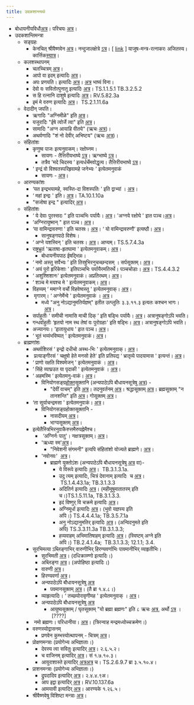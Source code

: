 ```yaml
---
title: उदकशान्त्यर्थः
---
```

- बोधायनीयविधौ[अत्र](https://archive.org/stream/Bodhayana-Grihya-Sutra-shyAma-shAstrI-ed/bodhayana%20grihya%20sutra#page/n215/mode/2up)। परिचयः [अत्र](https://archive.org/details/udakashAnti-vidhi-mantra-bhAShya-parichayaH)।
- उदकशान्तिमन्त्रा 
    - सङ्ग्रहः
        - केनचित् श्रीवैष्णवेन [अत्र](http://home.comcast.net/~prasadmail/udakashanti-sanskrit-bw.pdf)। नन्दुजालक्षेत्रे [ऽत्र](http://sanskritdocuments.org/doc_veda/udakashaanti.html?lang=sa)। \[ [link](https://archive.org/stream/prasiddha-veda-mantra-sangrahaH/yajusha_mantra-ratnAkaraH_2012_07_26#page/n0/mode/2up) \] याजुष-मन्त्र-रत्नाकरः अजितस्य। कार्त्तिक[स्यात्र](https://github.com/stotrasamhita/vedamantra-book/blob/master/mantras-pdf/UdakaShanti.pdf)।
    - कलशस्थापनम्
        - चलच्चित्रम् [अत्र](https://youtu.be/ge_Chw7MeJo?t=345)।
        - आपो वा इदम् इत्यादिः [अत्र](https://archive.org/stream/Anandashram_Samskrita_Granthavali_Anandashram_Sanskrit_Series/ASS_036_Taittiriya_Aranyakam_With_Sayana_Bhashya_Part_2_-_Babasastri_Phadke_1927#page/n287/mode/2up)।
        - अपः प्रणयति। इत्यादिः [अत्र](https://archive.org/stream/taittiriya/taittiriya_brahmana_bhaskara_03_1-7#page/n77/mode/2up)। [अत्र](https://archive.org/stream/Anandashram_Samskrita_Granthavali_Anandashram_Sanskrit_Series/ASS_037_Taittiriya_Brahmanam_with_Sayanabhashya_Part_2_-_Narayanasastri_Godbole_1898#page/n305/mode/2up) भाष्यं विना।
        - देवो वः सवितोत्पुनातु इत्यादिः [अत्र](https://archive.org/stream/Anandashram_Samskrita_Granthavali_Anandashram_Sanskrit_Series/ASS_042_Krishna_Yajurvediya_Taittiriya_Samhita_Part_1_-_Kasinath_Sastri_Agase_1940#page/n73/mode/2up)। TS.1.1.5.1 TB.3.2.5.2
        - स हि रत्नानि दाशुषे इत्यादिः [अत्र](https://archive.org/stream/RgVedaWithSayanasCommentaryPart2/rv_sayanabhasya_part2#page/n1035/mode/2up)। RV.5.82.3a
        - इमं मे वरुण इत्यादिः [अत्र](https://archive.org/stream/Anandashram_Samskrita_Granthavali_Anandashram_Sanskrit_Series/ASS_042_Krishna_Yajurvediya_Taittiriya_Samhita_Part_4_-_Kasinath_Sastri_Agase_1946#page/n57/mode/2up)।  TS.2.1.11.6a
    - वेदादीन् जपति।
        - ऋगादिः "अग्निमीळे" इति [अत्र](https://archive.org/stream/RgVedaWithSayanasCommentaryPart1/rv_sayanabhasya_part1#page/n59/mode/2up)।
        - यजुरादिः "ईषे त्वोर्जे त्वा" इति [अत्र](https://archive.org/stream/Anandashram_Samskrita_Granthavali_Anandashram_Sanskrit_Series/ASS_042_Krishna_Yajurvediya_Taittiriya_Samhita_Part_1_-_Kasinath_Sastri_Agase_1940#page/n9/mode/2up)।
        - सामादिः "अग्न आयाहि वीतये" (ऋचः [अत्र](https://archive.org/stream/RgVedaWithSayanasCommentaryPart3/rv_sayanabhasya_part3#page/n145/mode/1up))।
        - अथर्वणादिः "शं नो देवीर् अभिष्टय" (ऋचः [अत्र](https://archive.org/stream/RgVedaWithSayanasCommentaryPart4/rv_sayanabhasya_part4#page/n399/mode/2up))।
    - संहितांशः
        - कृणुष्व पाजः इत्यनुवाकम्। रक्षोघ्नम।
            - सायणः \- तैत्तिरीयभाष्ये [ऽत्र](https://archive.org/stream/Anandashram_Samskrita_Granthavali_Anandashram_Sanskrit_Series/ASS_042_Krishna_Yajurvediya_Taittiriya_Samhita_Part_1_-_Kasinath_Sastri_Agase_1940#page/n325/mode/2up)। ऋग्भाष्ये [ऽत्र](https://archive.org/stream/RgVedaWithSayanasCommentaryPart2/rv_sayanabhasya_part2#page/n573/mode/2up)।
            - तत्रैव 'मदे चिदस्य ’ इत्यर्धर्चेमवोद्धृत्य। तैत्तिरीयभाष्ये [ऽत्र](https://archive.org/stream/Anandashram_Samskrita_Granthavali_Anandashram_Sanskrit_Series/ASS_042_Krishna_Yajurvediya_Taittiriya_Samhita_Part_1_-_Kasinath_Sastri_Agase_1940#page/n327/mode/2up)। 
        - ' इन्द्रं वो विश्वतस्परिहृवामहे जनेभ्यः ’ इत्येतमनुवाकं
            - सायणः - [अत्र](https://archive.org/stream/Anandashram_Samskrita_Granthavali_Anandashram_Sanskrit_Series/ASS_042_Krishna_Yajurvediya_Taittiriya_Samhita_Part_2_-_Kasinath_Sastri_Agase_1940#page/n313/mode/2up)।
    - आरण्यकांशः
        - ‘यत इन्द्रभयामहे, स्वस्ति-दा विशस्पतिः ’ इति द्वाभ्यां । [अत्र](https://archive.org/stream/Anandashram_Samskrita_Granthavali_Anandashram_Sanskrit_Series/ASS_036_Taittiriya_Aranyakam_With_Sayana_Bhashya_Part_2_-_Babasastri_Phadke_1927#page/n349/mode/2up)।
        - ‘ महां इन्द्रः ' इति। [अत्र](https://archive.org/stream/Anandashram_Samskrita_Granthavali_Anandashram_Sanskrit_Series/ASS_036_Taittiriya_Aranyakam_With_Sayana_Bhashya_Part_2_-_Babasastri_Phadke_1927#page/n353/mode/2up)। TA.10.1.10a
        - "सजोषा इन्द्र " इत्यादिर् [अत्र](https://archive.org/stream/Anandashram_Samskrita_Granthavali_Anandashram_Sanskrit_Series/ASS_036_Taittiriya_Aranyakam_With_Sayana_Bhashya_Part_2_-_Babasastri_Phadke_1927#page/n355/mode/2up)।
    - संहितांशः
        - ‘ ये देवाः पुरस्सदः ” इति पञ्चभिः पर्यायैः। [अत्र](https://archive.org/stream/Anandashram_Samskrita_Granthavali_Anandashram_Sanskrit_Series/ASS_042_Krishna_Yajurvediya_Taittiriya_Samhita_Part_3_-_Kasinath_Sastri_Agase_1947#page/n91/mode/2up)। 'अग्नये रक्षोघे ' इात पञ्च।[अत्र](https://archive.org/stream/Anandashram_Samskrita_Granthavali_Anandashram_Sanskrit_Series/ASS_042_Krishna_Yajurvediya_Taittiriya_Samhita_Part_3_-_Kasinath_Sastri_Agase_1947#page/n93/mode/2up)।
        - ’अग्निरायुष्मान् " इात पञ्च। [अत्र](https://archive.org/stream/Anandashram_Samskrita_Granthavali_Anandashram_Sanskrit_Series/ASS_042_Krishna_Yajurvediya_Taittiriya_Samhita_Part_4_-_Kasinath_Sastri_Agase_1946#page/n145/mode/2up)।
        - ‘या वामिन्द्रावरुणा ' इति चतस्रः। [अत्र](https://archive.org/stream/Anandashram_Samskrita_Granthavali_Anandashram_Sanskrit_Series/ASS_042_Krishna_Yajurvediya_Taittiriya_Samhita_Part_4_-_Kasinath_Sastri_Agase_1946#page/n157/mode/2up)। ‘ यो वामिन्द्रावरुणौ’ इत्यष्ठौ। [अत्र](https://archive.org/stream/Anandashram_Samskrita_Granthavali_Anandashram_Sanskrit_Series/ASS_042_Krishna_Yajurvediya_Taittiriya_Samhita_Part_4_-_Kasinath_Sastri_Agase_1946#page/n157/mode/2up)।
            - सानुषङ्गपाठे विशेषः।
        - ‘ अग्ने यशस्विन् ' इति चतस्रः। [अत्र](https://archive.org/stream/Anandashram_Samskrita_Granthavali_Anandashram_Sanskrit_Series/ASS_042_Krishna_Yajurvediya_Taittiriya_Samhita_Part_7_-_Kasinath_Sastri_Agase_1949#page/n211/mode/2up)। आप्यम्। TS.5.7.4.3a
        - राष्ट्रभ्रुतं 'ऋताषा-हृतघामा ' इत्येतमनुवाकम्। [अत्र](https://archive.org/stream/Anandashram_Samskrita_Granthavali_Anandashram_Sanskrit_Series/ASS_042_Krishna_Yajurvediya_Taittiriya_Samhita_Part_5_-_Kasinath_Sastri_Agase_1946#page/n285/mode/2up)।
            - बोधायनीयपाठ ईषद्भिन्नः।
        - ‘ नमो अस्तु सर्पेभ्यः ’ इति तिस्रुभिरनुचच्छन्दसम् । सर्पसूक्तम्। [अत्र](https://archive.org/stream/Anandashram_Samskrita_Granthavali_Anandashram_Sanskrit_Series/ASS_042_Krishna_Yajurvediya_Taittiriya_Samhita_Part_6_-_Kasinath_Sastri_Agase_1949#page/n217/mode/2up)। 
        - ‘ अयं पुरो हृरिकेशाः ’ इतिपञ्चभिः पर्यायैरमतिरर्थे। पञ्चचोडाः। [अत्र](https://archive.org/stream/Anandashram_Samskrita_Granthavali_Anandashram_Sanskrit_Series/ASS_042_Krishna_Yajurvediya_Taittiriya_Samhita_Part_6_-_Kasinath_Sastri_Agase_1949#page/n329/mode/2up)। TS.4.4.3.2
        - ‘ अशुश्शिशानः' इत्येतमनुवाकं। अप्रतिरथम्। [अत्र](https://archive.org/stream/Anandashram_Samskrita_Granthavali_Anandashram_Sanskrit_Series/ASS_042_Krishna_Yajurvediya_Taittiriya_Samhita_Part_6_-_Kasinath_Sastri_Agase_1949#page/n443/mode/2up)।
        - ’ शञ्च मे मयश्च मे ' इत्येतमनुवाकम्। [अत्र](https://archive.org/stream/Anandashram_Samskrita_Granthavali_Anandashram_Sanskrit_Series/ASS_042_Krishna_Yajurvediya_Taittiriya_Samhita_Part_6_-_Kasinath_Sastri_Agase_1949#page/n489/mode/2up)।
        - विहव्यम् ‘ ममाग्ने वर्चो विहवेष्वस्तु ' इत्येतमनुवाक्। [अत्र](https://archive.org/stream/Anandashram_Samskrita_Granthavali_Anandashram_Sanskrit_Series/ASS_042_Krishna_Yajurvediya_Taittiriya_Samhita_Part_6_-_Kasinath_Sastri_Agase_1949#page/n519/mode/2up)।
        -  मृगारम्। ‘ अग्नेर्मेन्वे ' इत्येतमनुवाकं । [अत्र](https://archive.org/stream/Anandashram_Samskrita_Granthavali_Anandashram_Sanskrit_Series/ASS_042_Krishna_Yajurvediya_Taittiriya_Samhita_Part_6_-_Kasinath_Sastri_Agase_1949#page/n527/mode/2up)।
            - मध्ये "अनु नोऽद्यानुमतिर्यज्ञम्" इतीत उत्प्लुतिः ३.३.११.३ इत्यतः कश्चन भागः।  [अत्र](https://archive.org/stream/Anandashram_Samskrita_Granthavali_Anandashram_Sanskrit_Series/ASS_042_Krishna_Yajurvediya_Taittiriya_Samhita_Part_5_-_Kasinath_Sastri_Agase_1946#page/n261/mode/2up)।
        - सर्पाहुतीः ‘ समीची नामासि माची दिक् ’ इति षड्भिः पर्यायैः। [अत्र](https://archive.org/stream/Anandashram_Samskrita_Granthavali_Anandashram_Sanskrit_Series/ASS_042_Krishna_Yajurvediya_Taittiriya_Samhita_Part_7_-_Kasinath_Sastri_Agase_1949#page/n133/mode/2up)। अत्रानुषङ्गोऽपि भवति।
        - गन्धर्वाहुतीः ‘हृतयो नाम स्थ तेषां वः पुरोग्रहाः' इति षड्भिः। [अत्र](https://archive.org/stream/Anandashram_Samskrita_Granthavali_Anandashram_Sanskrit_Series/ASS_042_Krishna_Yajurvediya_Taittiriya_Samhita_Part_7_-_Kasinath_Sastri_Agase_1949#page/n133/mode/2up)। अत्रानुषङ्गोऽपि भवति।
        - अज्यानयः। ’इातायुधाय ' इात पञ्च। [अत्र](https://archive.org/stream/Anandashram_Samskrita_Granthavali_Anandashram_Sanskrit_Series/ASS_042_Krishna_Yajurvediya_Taittiriya_Samhita_Part_7_-_Kasinath_Sastri_Agase_1949#page/n203/mode/2up)।
        - ‘ भूतं भव्यंभविष्यत् ' इत्येतमनुवाकं। [अत्र](https://archive.org/stream/Anandashram_Samskrita_Granthavali_Anandashram_Sanskrit_Series/ASS_042_Krishna_Yajurvediya_Taittiriya_Samhita_Part_8_-_Kasinath_Sastri_Agase_1951#page/n253/mode/2up)।
    - ब्राह्मणांशः
        - अथर्वशिरसं ‘ इन्द्रो दधीचो अस्थ-भिः ' इत्येतमनुवाक्। [अत्र](https://archive.org/stream/Anandashram_Samskrita_Granthavali_Anandashram_Sanskrit_Series/ASS_037_Taittiriya_Brahmanam_with_Sayanabhashya_Part_1_-_Narayanasastri_Godbole_1934#page/n255/mode/2up)।
        -  प्रत्याङ्गीरसं ‘ चक्षुषो हेते मनसो हेते' इति प्रतिपद्य ‘ भ्रातृव्ये पादयामास ' इत्यन्तं। [अत्र](https://archive.org/stream/Anandashram_Samskrita_Granthavali_Anandashram_Sanskrit_Series/ASS_037_Taittiriya_Brahmanam_with_Sayanabhashya_Part_1_-_Narayanasastri_Godbole_1934#page/n483/mode/2up)।
        - ‘ प्राणो रक्षति विश्वमेजन् ' इत्येतमनुवाकं । [अत्र](https://archive.org/stream/Anandashram_Samskrita_Granthavali_Anandashram_Sanskrit_Series/ASS_037_Taittiriya_Brahmanam_with_Sayanabhashya_Part_1_-_Narayanasastri_Godbole_1934#page/n549/mode/2up)।
        - ’ सिंहे व्याघ्रउत या पृदाकी ' इत्येतमनुवाकं । [अत्र](https://archive.org/stream/Anandashram_Samskrita_Granthavali_Anandashram_Sanskrit_Series/ASS_037_Taittiriya_Brahmanam_with_Sayanabhashya_Part_2_-_Narayanasastri_Godbole_1898#page/n101/mode/2up)।
        - ‘ अहमस्मि ’ इत्येतमनु-वाकं। [अत्र](https://archive.org/stream/Anandashram_Samskrita_Granthavali_Anandashram_Sanskrit_Series/ASS_037_Taittiriya_Brahmanam_with_Sayanabhashya_Part_2_-_Narayanasastri_Godbole_1898#page/n221/mode/2up)।
            - विनियोगसङ्ग्र[होक्त](https://archive.org/stream/Anandashram_Samskrita_Granthavali_Anandashram_Sanskrit_Series/ASS_037_Taittiriya_Brahmanam_with_Sayanabhashya_Part_2_-_Narayanasastri_Godbole_1898#page/n235/mode/2up)सूक्तानि (अन्यपाठेऽपि बौधायनसूत्रेषु [अत्र](http://i.imgur.com/sELCqW9.jpg)) -
                - "देवीं वाचम्" इति [अत्र](https://archive.org/stream/Anandashram_Samskrita_Granthavali_Anandashram_Sanskrit_Series/ASS_037_Taittiriya_Brahmanam_with_Sayanabhashya_Part_1_-_Narayanasastri_Godbole_1934#page/n529/mode/2up)। तदनुवर्तनम् [अत्र](https://archive.org/stream/Anandashram_Samskrita_Granthavali_Anandashram_Sanskrit_Series/ASS_037_Taittiriya_Brahmanam_with_Sayanabhashya_Part_2_-_Narayanasastri_Godbole_1898#page/n225/mode/2up)। श्रद्धासूक्तम् [अत्र](https://archive.org/stream/Anandashram_Samskrita_Granthavali_Anandashram_Sanskrit_Series/ASS_037_Taittiriya_Brahmanam_with_Sayanabhashya_Part_2_-_Narayanasastri_Godbole_1898#page/n227/mode/2up)। ब्रह्मसूक्तम् "न तानशन्ति" इति [अत्र](https://archive.org/stream/Anandashram_Samskrita_Granthavali_Anandashram_Sanskrit_Series/ASS_037_Taittiriya_Brahmanam_with_Sayanabhashya_Part_1_-_Narayanasastri_Godbole_1934#page/n529/mode/2up)। गोसूक्तम् [अत्र](https://archive.org/stream/Anandashram_Samskrita_Granthavali_Anandashram_Sanskrit_Series/ASS_037_Taittiriya_Brahmanam_with_Sayanabhashya_Part_2_-_Narayanasastri_Godbole_1898#page/n233/mode/2up)।
        - ‘ता सूर्याचन्द्रमसा ' इत्येतमनुवाकं। [अत्र](https://archive.org/stream/Anandashram_Samskrita_Granthavali_Anandashram_Sanskrit_Series/ASS_037_Taittiriya_Brahmanam_with_Sayanabhashya_Part_2_-_Narayanasastri_Godbole_1898#page/n235/mode/2up)।
            - विनियोगसङ्ग्रहोक्तसूक्तानि -
                - नासदीयम् [अत्र](https://archive.org/stream/Anandashram_Samskrita_Granthavali_Anandashram_Sanskrit_Series/ASS_037_Taittiriya_Brahmanam_with_Sayanabhashya_Part_2_-_Narayanasastri_Godbole_1898#page/n239/mode/2up)।
                - भाग्यसूक्तम् [अत्र](https://archive.org/stream/Anandashram_Samskrita_Granthavali_Anandashram_Sanskrit_Series/ASS_037_Taittiriya_Brahmanam_with_Sayanabhashya_Part_2_-_Narayanasastri_Godbole_1898#page/n245/mode/2up)। 
        - इत्येतैस्त्रिभिरनुवाकैरुत्तमैरुपह्नेमैश्च।
            -  ‘अग्निर्नः पातु'। नक्षत्रसूक्तम्। [अत्र](https://archive.org/stream/Anandashram_Samskrita_Granthavali_Anandashram_Sanskrit_Series/ASS_037_Taittiriya_Brahmanam_with_Sayanabhashya_Part_2_-_Narayanasastri_Godbole_1898#page/n249/mode/2up)।
            - 'ऋध्या स्म'[अत्र](https://archive.org/stream/Anandashram_Samskrita_Granthavali_Anandashram_Sanskrit_Series/ASS_037_Taittiriya_Brahmanam_with_Sayanabhashya_Part_2_-_Narayanasastri_Godbole_1898#page/n259/mode/2up)।
                - "निवेशनी संगमनी" इत्यपि संहितांशो योज्यते ब्राह्मणे। [अत्र](https://archive.org/stream/Anandashram_Samskrita_Granthavali_Anandashram_Sanskrit_Series/ASS_042_Krishna_Yajurvediya_Taittiriya_Samhita_Part_6_-_Kasinath_Sastri_Agase_1949#page/n1/mode/2up)।
            - 'नवोनवः'  [अत्र](https://archive.org/stream/Anandashram_Samskrita_Granthavali_Anandashram_Sanskrit_Series/ASS_042_Krishna_Yajurvediya_Taittiriya_Samhita_Part_4_-_Kasinath_Sastri_Agase_1946#page/n209/mode/2up)।
                - ब्राह्मणे युक्तोऽंशः (अन्यपाठेऽपि बौधायनसूत्रेषु [अत्र](http://i.imgur.com/sELCqW9.jpg) वा)-
                    - ये विरूपे इत्यादिः [अत्र](https://archive.org/stream/Anandashram_Samskrita_Granthavali_Anandashram_Sanskrit_Series/ASS_037_Taittiriya_Brahmanam_with_Sayanabhashya_Part_2_-_Narayanasastri_Godbole_1898#page/n269/mode/2up)।  TB.3.1.3.1a.
                    - उदु त्यम् इत्यादिः, चित्रं देवानाम् इत्यादिः  च [अत्र](https://archive.org/stream/Anandashram_Samskrita_Granthavali_Anandashram_Sanskrit_Series/ASS_042_Krishna_Yajurvediya_Taittiriya_Samhita_Part_2_-_Kasinath_Sastri_Agase_1940#page/n137/mode/2up)। TS.1.4.43.1a; TB.3.1.3.3
                    - अदितिर्न इत्यादिः [अत्र](https://archive.org/stream/Anandashram_Samskrita_Granthavali_Anandashram_Sanskrit_Series/ASS_042_Krishna_Yajurvediya_Taittiriya_Samhita_Part_2_-_Kasinath_Sastri_Agase_1940#page/n241/mode/2up)। (महीमूषुमातातरम् इति च।)TS.1.5.11.1a, TB.3.1.3.3.
                    - इदं विष्णुर् वि चक्रमे इत्यादिः [अत्र](https://archive.org/stream/Anandashram_Samskrita_Granthavali_Anandashram_Sanskrit_Series/ASS_042_Krishna_Yajurvediya_Taittiriya_Samhita_Part_1_-_Kasinath_Sastri_Agase_1940#page/n315/mode/2up)।
                    - अग्निमूर्धा इत्यादिः [अत्र](https://archive.org/stream/Anandashram_Samskrita_Granthavali_Anandashram_Sanskrit_Series/ASS_042_Krishna_Yajurvediya_Taittiriya_Samhita_Part_6_-_Kasinath_Sastri_Agase_1949#page/n335/mode/2up)। (भुवो यज्ञस्य इति अपि।) TS.4.4.4.1a; TB.3.5.7.1a
                    - अनु नोऽद्यानुमतिर् इत्यादिः [अत्र](https://archive.org/stream/Anandashram_Samskrita_Granthavali_Anandashram_Sanskrit_Series/ASS_042_Krishna_Yajurvediya_Taittiriya_Samhita_Part_5_-_Kasinath_Sastri_Agase_1946#page/n261/mode/2up)। (अन्विदनुमते इति अपि) TS.3.3.11.3a TB.3.1.3.3; 
                    - हव्यवाहम् अभिमातिषाहम् इत्यादिः [अत्र](https://archive.org/stream/Anandashram_Samskrita_Granthavali_Anandashram_Sanskrit_Series/ASS_042_Krishna_Yajurvediya_Taittiriya_Samhita_Part_5_-_Kasinath_Sastri_Agase_1946#page/n261/mode/2up)। (स्विष्टम् अग्ने इति अपि।) TB.2.4.1.4a;  TB.3.1.3.3; 12.1.1; 3.4.
        - सुरभिमत्या ऽब्लिङ्गाभिर् वारुणीभिर् हिरण्यवर्णाभिः पावमानीभिर् व्याहृतीभिः। 
            - सुरभिमती [अत्र](https://archive.org/stream/Anandashram_Samskrita_Granthavali_Anandashram_Sanskrit_Series/ASS_042_Krishna_Yajurvediya_Taittiriya_Samhita_Part_2_-_Kasinath_Sastri_Agase_1940#page/n241/mode/2up)। (दधिक्राव्ण्णो इत्यादिः।)
            - अब्लिङ्गा [अत्र](https://archive.org/stream/Anandashram_Samskrita_Granthavali_Anandashram_Sanskrit_Series/ASS_042_Krishna_Yajurvediya_Taittiriya_Samhita_Part_6_-_Kasinath_Sastri_Agase_1949#page/n95/mode/2up)। (अपोहिष्ठा इत्यादिः।)
            - वारुणी [अत्र](https://archive.org/stream/Anandashram_Samskrita_Granthavali_Anandashram_Sanskrit_Series/ASS_042_Krishna_Yajurvediya_Taittiriya_Samhita_Part_2_-_Kasinath_Sastri_Agase_1940#page/n241/mode/2up)।
            - हिरण्यवर्णा‌ [अत्र](https://archive.org/stream/Anandashram_Samskrita_Granthavali_Anandashram_Sanskrit_Series/ASS_042_Krishna_Yajurvediya_Taittiriya_Samhita_Part_7_-_Kasinath_Sastri_Agase_1949#page/n151/mode/2up)।
            - अन्यपाठेऽपि बौधायनसूत्रेषु [अत्र](http://i.imgur.com/sELCqW9.jpg)
                - पवमानसूक्तम् [अत्र](https://archive.org/stream/Anandashram_Samskrita_Granthavali_Anandashram_Sanskrit_Series/ASS_037_Taittiriya_Brahmanam_with_Sayanabhashya_Part_1_-_Narayanasastri_Godbole_1934#page/n211/mode/2up)। (तै ब्रा १.४.८।)
            - व्याहृत्यादिः। ‘ तच्छयोरावृणीमह ' इत्येतमनुवाक् । [अत्र](https://archive.org/stream/Anandashram_Samskrita_Granthavali_Anandashram_Sanskrit_Series/ASS_042_Krishna_Yajurvediya_Taittiriya_Samhita_Part_5_-_Kasinath_Sastri_Agase_1946#page/n89/mode/2up)।
            - अन्यपाठेऽपि बौधायनसूत्रेषु [अत्र](http://i.imgur.com/sELCqW9.jpg)
                - आयुष्यसूक्तम् / घृतसूक्तम् "यो ब्रह्मा ब्रह्मणः" इति ८ ऋचः [अत्र](https://sansthanam.blogspot.com/2015/06/vedamantra-manjari-1-sansthanam_17.html), अर्थो [ऽत्र](http://kosuru-sastras.blogspot.com/p/ayushya-suuktam.html) । \[????\]
        -  नमो ब्रह्मणः। परिधानीया। [अत्र](https://archive.org/stream/taittiriya/taittiriya_aranyaka_bhaskara_01#page/n241/mode/2up)। (त्रिरन्वाह मन्द्रमध्योच्चक्रमेण।)
        - वरुणस्योद्वासनम्
            - प्रणवेन कुम्भस्योत्थापनम् \- चित्रम् [अत्र](https://youtu.be/6Em2vPCMlyQ?t=865)।
        - प्रोक्षणमन्त्राः (प्रयोगेभ्य अभिज्ञाताः।)
            - देवस्य त्वा सवितुः इत्यादिर् [अत्र](https://archive.org/stream/Anandashram_Samskrita_Granthavali_Anandashram_Sanskrit_Series/ASS_037_Taittiriya_Brahmanam_with_Sayanabhashya_Part_2_-_Narayanasastri_Godbole_1898#page/n23/mode/2up)। २.६.५.२।
            - च वाजिनम् इत्यादिर् [अत्र](https://archive.org/stream/Anandashram_Samskrita_Granthavali_Anandashram_Sanskrit_Series/ASS_042_Krishna_Yajurvediya_Taittiriya_Samhita_Part_3_-_Kasinath_Sastri_Agase_1947#page/n1/mode/2up)। सं १.७.१०.३।
            - आयुराशास्ते इत्यादिर् [अत्र](https://archive.org/stream/Anandashram_Samskrita_Granthavali_Anandashram_Sanskrit_Series/ASS_042_Krishna_Yajurvediya_Taittiriya_Samhita_Part_5_-_Kasinath_Sastri_Agase_1946#page/n77/mode/2up)[अत्र](https://archive.org/stream/Anandashram_Samskrita_Granthavali_Anandashram_Sanskrit_Series/ASS_037_Taittiriya_Brahmanam_with_Sayanabhashya_Part_2_-_Narayanasastri_Godbole_1898#page/n373/mode/2up) च। TS.2.6.9.7 ब्रा ३.५.१०.४।
        - प्राशनमन्त्राः (प्रयोगेभ्य अभिज्ञाताः।)
            - द्रुपदादिव इत्यादिर् [अत्र](https://archive.org/stream/Anandashram_Samskrita_Granthavali_Anandashram_Sanskrit_Series/ASS_037_Taittiriya_Brahmanam_with_Sayanabhashya_Part_1_-_Narayanasastri_Godbole_1934#page/n513/mode/2up)। २.४.४.९अ।
            - आप इद्वा इत्यादिर् [अत्र](https://archive.org/stream/RgVedaWithSayanasCommentaryPart4/rv_sayanabhasya_part4#page/n911/mode/2up)। RV.10.137.6a
            - आमयावी इत्यादिर् [अत्र](https://archive.org/stream/Anandashram_Samskrita_Granthavali_Anandashram_Sanskrit_Series/ASS_036_Taittiriya_Aranyakam_With_Sayana_Bhashya_Part_1_-_Babasastri_Phadke_1898#page/n95/mode/2up)। आरण्यके १.२६.५।
        - श्रीवैष्णवेषु विशिष्टा मन्त्राः [अत्र](https://archive.org/details/UdakaShAntiHShrIvaiShNavapaddhatauAntimabhAgaH)।